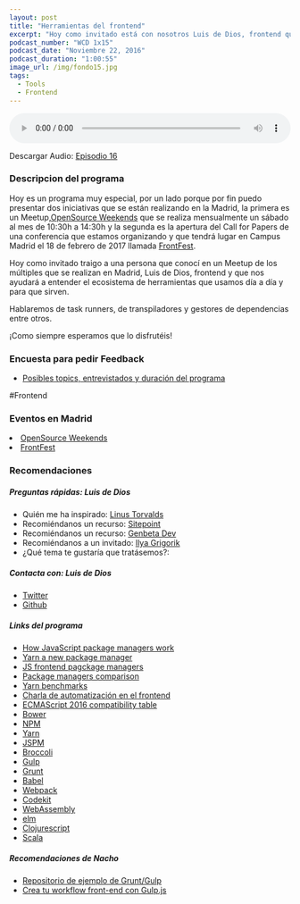 ```yaml
---
layout: post
title: "Herramientas del frontend"
excerpt: "Hoy como invitado está con nosotros Luis de Dios, frontend que nos ayudará a entender las herramientas que usamos día a día."
podcast_number: "WCD 1x15"
podcast_date: "Noviembre 22, 2016"
podcast_duration: "1:00:55"
image_url: /img/fondo15.jpg
tags: 
  - Tools
  - Frontend
---
```


<audio src="http://www.podtrac.com/pts/redirect.mp3/archive.org/download/WeCodeSign1x15HerramientasDelFrontend/WeCodeSign%201x15%20-%20Herramientas%20del%20Frontend.mp3" preload="auto" controls style="width: 100%;">
  <p>Tu navegador no implementa el elemento audio</p>
</audio>

<p>Descargar Audio: <a href="http://www.podtrac.com/pts/redirect.mp3/https://archive.org/download/WeCodeSign1x15HerramientasDelFrontend/WeCodeSign%201x15%20-%20Herramientas%20del%20Frontend.mp3" title="Botón derecho del ratón, luego guardar enlace como...">Episodio 16</a></p>

<h3 class="post-title  post-heading">Descripcion del programa</h3>

Hoy es un programa muy especial, por un lado porque por fin puedo presentar dos iniciativas que se están realizando en la Madrid, la primera es un Meetup,<a href="https://osweekends.github.io/">OpenSource Weekends</a> que se realiza mensualmente un sábado al mes de 10:30h a 14:30h y la segunda es la apertura del Call for Papers de una conferencia que estamos organizando y que tendrá lugar en Campus Madrid el 18 de febrero de 2017 llamada <a href="http://frontfest.es/">FrontFest</a>.

Hoy como invitado traigo a una persona que conocí en un Meetup de los múltiples que se realizan en Madrid, Luis de Dios, frontend y que nos ayudará a entender el ecosistema de herramientas que usamos día a día y para que sirven.

Hablaremos de task runners, de transpiladores y gestores de dependencias entre otros.

¡Como siempre esperamos que lo disfrutéis!

<div class="rule"></div>

<h3 class="post-title  post-heading">Encuesta para pedir Feedback</h3>

<ul>
  <li class="recomendacion"><a href="https://wecodesignpodcast.typeform.com/to/keNT6k">Posibles topics, entrevistados y duración del programa</a></li>
</ul>
 
<div class="rule"></div>

#Frontend

<div class="rule"></div>

<h3 class="post-title  post-heading">Eventos en Madrid</h3>

<li class="recomendacion"><a href="https://osweekends.github.io/">OpenSource Weekends</a></li>
<li class="recomendacion"><a href="http://frontfest.es/">FrontFest</a></li>

<div class="rule"></div>

<h3 class="post-title  post-heading">Recomendaciones</h3>

##### Preguntas rápidas: Luis de Dios

<ul>
  <li class="recomendacion"><span>Quién me ha inspirado: </span><a href="https://es.wikipedia.org/wiki/Linus_Torvalds">Linus Torvalds</a></li>
  <li class="recomendacion"><span>Recomiéndanos un recurso: </span><a href="https://www.sitepoint.com/">Sitepoint</a></li>
  <li class="recomendacion"><span>Recomiéndanos un recurso: </span><a href="http://www.genbetadev.com/">Genbeta Dev</a></li>
  <li class="recomendacion"><span>Recomiéndanos a un invitado: </span><a href="https://www.igvita.com/">Ilya Grigorik</a></li>
  <li class="recomendacion"><span>¿Qué tema te gustaría que tratásemos?: </span><a href=""></a></li>
</ul>

##### Contacta con: Luis de Dios

<ul>
  <li class="recomendacion"><a href="https://twitter.com/luisddm_">Twitter</a></li>
  <li class="recomendacion"><a href="https://github.com/luisddm">Github</a></li>
</ul>

##### Links del programa

<ul>
  <li class="recomendacion"><a href="https://medium.freecodecamp.com/javascript-package-managers-101-9afd926add0a#.wnfw4y49u">How JavaScript package managers work</a></li>
  <li class="recomendacion"><a href="https://code.facebook.com/posts/1840075619545360/yarn-a-new-package-manager-for-javascript/">Yarn a new package manager</a></li>
  <li class="recomendacion"><a href="http://andrewhfarmer.com/javascript-frontend-package-managers/">JS frontend pagckage managers</a></li>
  <li class="recomendacion"><a href="https://github.com/wilmoore/frontend-packagers">Package managers comparison</a></li>
  <li class="recomendacion"><a href="https://medium.freecodecamp.com/npm-vs-yarn-benchmark-9b456de4aa96#.hgggcx6ia">Yarn benchmarks</a></li>
  <li class="recomendacion"><a href="https://www.youtube.com/watch?v=hP7rrjR1RYY">Charla de automatización en el frontend</a></li>
  <li class="recomendacion"><a href="http://kangax.github.io/compat-table/es6/">ECMAScript 2016 compatibility table</a></li>
  <li class="recomendacion"><a href="https://bower.io/">Bower</a></li>
  <li class="recomendacion"><a href="https://www.npmjs.com/">NPM</a></li>
  <li class="recomendacion"><a href="https://yarnpkg.com/">Yarn</a></li>
  <li class="recomendacion"><a href="http://jspm.io/">JSPM</a></li>
  <li class="recomendacion"><a href="http://broccolijs.com/">Broccoli</a></li>
  <li class="recomendacion"><a href="http://gulpjs.com/">Gulp</a></li>
  <li class="recomendacion"><a href="http://gruntjs.com/">Grunt</a></li>
  <li class="recomendacion"><a href="https://babeljs.io/">Babel</a></li>
  <li class="recomendacion"><a href="https://webpack.github.io/">Webpack</a></li>
  <li class="recomendacion"><a href="https://codekitapp.com/">Codekit</a></li>
  <li class="recomendacion"><a href="http://webassembly.org/">WebAssembly</a></li>
  <li class="recomendacion"><a href="http://elm-lang.org/">elm</a></li>
  <li class="recomendacion"><a href="https://clojurescript.org/">Clojurescript</a></li>
  <li class="recomendacion"><a href="https://www.scala-lang.org/">Scala</a></li>
</ul>

##### Recomendaciones de Nacho

<ul>
  <li class="recomendacion"><a href="https://github.com/luisddm/frontend-automation">Repositorio de ejemplo de Grunt/Gulp</a></li>
  <li class="recomendacion"><a href="https://www.youtube.com/playlist?list=PLM-Y_YQmMEqBscmoT5y_W91oUnr_D4ulf">Crea tu workflow front-end con Gulp.js</a></li>
</ul>
